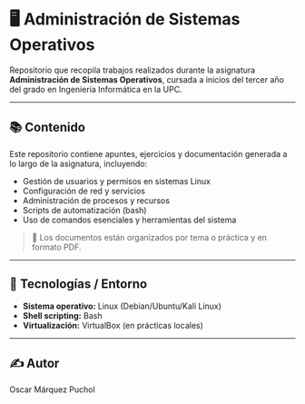 # 🖥️ Administración de Sistemas Operativos

Repositorio que recopila trabajos realizados durante la asignatura **Administración de Sistemas Operativos**, cursada a inicios del tercer año del grado en Ingeniería Informática en la UPC.

---

## 📚 Contenido

Este repositorio contiene apuntes, ejercicios y documentación generada a lo largo de la asignatura, incluyendo:

- Gestión de usuarios y permisos en sistemas Linux
- Configuración de red y servicios
- Administración de procesos y recursos
- Scripts de automatización (bash)
- Uso de comandos esenciales y herramientas del sistema

> 📂 Los documentos están organizados por tema o práctica y en formato PDF.

---

## 🧠 Tecnologías / Entorno

- **Sistema operativo:** Linux (Debian/Ubuntu/Kali Linux)
- **Shell scripting:** Bash
- **Virtualización:** VirtualBox (en prácticas locales)

---

## ✍️ Autor

Oscar Márquez Puchol  
